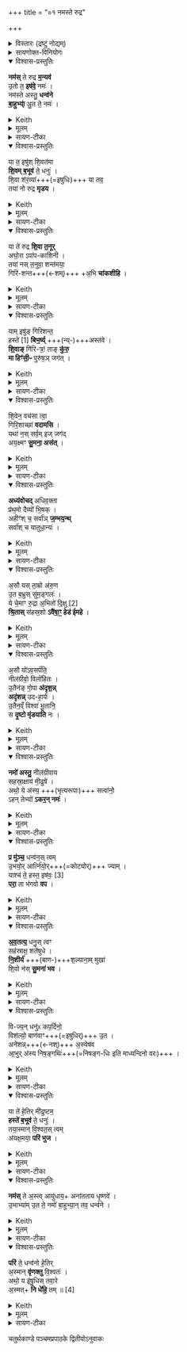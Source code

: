 +++
title = "०१ नमस्ते रुद्र"

+++

<details><summary>विस्तारः (द्रष्टुं नोद्यम्)</summary>

 - १-१५ अनुष्टुप्, ३ विषमपदा बृहती,
  ७ आस्तारपङ्क्तिः, ८ षट्पदा जगती । अग्निर्ऋषिः  

(रुद्राध्यायः)
</details>

<details><summary>सायणोक्त-विनियोगः</summary>

२११२ कल्पः—“शतरुद्रीयं जुहोति जतिलयवाग्वा वा गवीधुकयवाग्वा वा जर्तिलगवीधुकसक्तुभिर्वा कुशयवसर्पिषाऽजाक्षीरेण मृगीक्षीरेण वाऽर्कपर्णेनोदङ्तिष्ठ न्नुत्तरस्य पक्षस्य उत्तरामपस्यां स्रक्त्यां विकर्ण्यां स्वयमातृण्णायामनुपरिचारं (क्रामं) वा नमस्ते रुद्र मन्यव इत्येताननुवाकांस्त्रेधा विभज्यापि वा प्रथमादुपक्रम्य नमस्तक्षभ्य इति जानुदघ्ने धारयमाणो रथकारेभ्य इत्युपक्रम्य नमः स्वायुधायेति नाभिदघ्ने शेषेण प्रागवसानेभ्य आस्यदघ्ने हुत्वा सहस्राणि सहस्रश इति दशावदानानि हुत्वाऽन्वारोहाञ्जुहोति नमो रुद्रेभ्यो ये पृथिव्यामिति जानुदघ्ने धारयमाणे नमो रुद्रेभ्यो येऽन्तरिक्ष इति नाभिदघ्ने नमो रुद्रेभ्यो ये दिवीत्यास्यदघ्ने हुत्वैतानेव यजमानं वाचयित्वैतानेव विपरीतान्प्रत्यवरोहान्हुत्वा संचरे पशूनामर्कपर्णमुदस्यति यं द्विष्यात्तस्य संचर इति” इति।  
तत्र प्रथमानुवाके प्रथमामृचमाह— नमस्ते रुद्रेति।  
</details>


<details open><summary>विश्वास-प्रस्तुतिः</summary>

**नम॑स्** ते रुद्र **म॒न्यव॑**  
उ॒तो त॒ **इष॑वे॒** नमः॑ ।   
नम॑स्ते अस्तु॒ **धन्व॑ने**  
**बा॒हुभ्या्॑** अु॒त ते॒ नमः॑ ।   
</details>

<details><summary>Keith</summary>

Homage to thy wrath, O Rudra,  
To thine arrow homage also;  
Homage to thy bow,  
And homage to thine arms.
</details>


<details><summary>मूलम्</summary>

नम॑स्ते रुद्र म॒न्यव॑ उ॒तो त॒ इष॑वे॒ नमः॑ ।   
नम॑स्ते अस्तु॒ धन्व॑ने बा॒हुभ्या॑मु॒त ते॒ नमः॑ ।   
</details>

<details><summary>सायण-टीका</summary>

हे रुद्र ते त्वदीयो यो मन्युः कोपस्तस्मै नमोऽस्तु।  
स मन्युरस्मद्वैरिष्वेव प्रसरतु नत्वस्मासु।  
उत्तापि च ते तवेषवे नमः।  
त्वदीयाय बाणाय नमोऽस्तु।  
तथा ते धन्वने त्वदीयाय धनुषे नमोऽस्तु।  
उतापि च ते बाहुभ्यां त्वदीयाभ्यां धनुर्बाणोपेताभ्यां हस्ताभ्यां नमोऽस्तु।  
एतत्सर्वान्वौरिष्वेव प्रवर्ततां न तु मयीत्यभिप्रायः।  
</details>

<details open><summary>विश्वास-प्रस्तुतिः</summary>

या त॒ इषु॑श् शि॒वत॑मा  
**शि॒वम् ब॒भूव॑** ते॒ धनुः॑ ।   
शि॒वा श॑र॒व्या॑+++(=इषुधिः)+++ या तव॒  
तया॑ नो रुद्र **मृडय** ।  
</details>

<details><summary>Keith</summary>

With thy most kindly arrow,  
And kindly bow,  
With thy kindly missile,  
Be gentle to us, O Rudra.
</details>


<details><summary>मूलम्</summary>

या त॒ इषु॑श्शि॒वत॑मा शि॒वम्ब॒भूव॑ ते॒ धनुः॑ ।   
शि॒वा श॑र॒व्या॑ या तव॒ तया॑ नो रुद्र मृडय ।  
</details>

<details><summary>सायण-टीका</summary>

द्वितीयामृचमाह— या त इषुरिति।  
हे रुद्र ते त्वदीया येयमिषुः शिवतमा शान्ततमा बभूव तथा ते त्वदीयं यद्धनुः शिवं शान्तं बभूव, तथा या च तव **शरव्या** तवेषुधिस् तया शान्तयेष्वा तेन च शान्तेन धनुषा तया च शान्तया शरव्यया नो ऽस्मान्मृडय सुखय।  
भक्तेषु प्रवृत्त्यभावात्तेषां शान्तत्वम्।  
</details>

<details open><summary>विश्वास-प्रस्तुतिः</summary>

या ते॑ रुद्र **शि॒वा त॒नूर्**  
अघो॒रा ऽपा॑प-काशिनी ।   
तया॑ नस् त॒नुवा॒ शन्त॑मया॒  
गिरि॑-शन्त+++(←शम्)+++ +अ॒भि **चा॑कशीहि** ।   
</details>

<details><summary>Keith</summary>

That body of thine, O Rudra, which is kindly,  
Not dread, with auspicious look,  
With that body, most potent to heal,  
O haunter of the mountains, do thou look on us.
</details>


<details><summary>मूलम्</summary>

या ते॑ रुद्र शि॒वा त॒नूरघो॒रापा॑पकाशिनी ।   
तया॑ नस्त॒नुवा॒ शन्त॑मया॒ गिरि॑शन्ता॒भि चा॑कशीहि ।   
</details>

<details><summary>सायण-टीका</summary>

अथ तृतीयामृचमाह— या ते रुद्रेति।  
द्वे हि रुद्रस्य तनू।  
तथा चापरिष्टाद् आम्नायते "रुद्रो वा एष यदग्निस्तस्यैते तनुवौ घोराऽन्या शिवाऽन्या” इति।  
हिंसिका घोराऽनुग्राहिका शिवा।  
हे **रुद्र** ते तव या **तनूः** शिवाऽस्मास्व् अनुग्रह-कारिण्य्  
अत **एवाघोरा** हंसिका न भवति।  
अघोरत्वम् एव स्पष्टी क्रियते - **अपापकाशिनी** पाप हिंसारूपमनिष्टं  
काशयतीति पापकाशिनी, तादृशी न भवतीत्यपापकाशिनी।  
गिरौ कैलासे स्थित्वा नित्यं प्राणिभ्यो यः **शं** सुखं तनोति स गिरिशंतस्तस्य संबोधनं हे **गिरिशंत**।  
तथाविध हे रुद्र शंतमयाऽतिशयेन सुखकारिण्या तया तनुवा **ऽभिचाकशीहि** मामभिलक्ष्य प्रकाशं करु।  
एतादृशीं त्वदीयां तुनं प्रकाश्य मां सुखिनं कुर्वित्यर्थः।  
</details>

<details open><summary>विश्वास-प्रस्तुतिः</summary>

याम् इषु॑ङ् गिरिशन्त॒  
हस्ते॑ [1]  **बिभ॒र्ष्य्** +++(न्य्-)+++अस्त॑वे ।   
**शि॒वाङ्** गि॑रि-त्र॒! ताङ् **कु॑रु॒**  
**मा हिꣳ॑सी॒ᳶ** पुरु॑ष॒ञ् जग॑त् ।
</details>

<details><summary>Keith</summary>

The arrow which, O haunter of mountains,  
In thy hand [1] thou bearest to shoot,  
That make thou kindly, O guardian of mountains; Harm not the world of men.
</details>


<details><summary>मूलम्</summary>

यामिषु॑ङ्गिरिशन्त॒ हस्ते॑ [1]  बिभ॒र्ष्यस्त॑वे ।   
शि॒वाङ्गि॑रित्र॒ ताङ्कु॑रु॒ मा हिꣳ॑सी॒ᳶ पुरु॑ष॒ञ्जग॑त् ।
</details>

<details><summary>सायण-टीका</summary>

अथ चतुर्थीमृचमाह— यमिषुमिति।  
हे गिरिशंत यामिषुं बाणम् **अस्तवे** वैरिषु प्रक्षेप्तुं हस्ते विभार्षि।  
कैलासाख्यं गिरिं त्रायते पालयतीति गिरित्रस्तत्संबोधनं हे **गिरित्र**।  
तथाविध हे रुद्र तां हस्ते घृतामिषुं शिवामस्मासु शान्तां कुरु।  
पुरुषमस्मदीयं मनुष्यं जगन्मनुष्यव्यतिरिक्तमपि जङ्गमं गवादिकं मा हिंसीः।  
</details>

<details open><summary>विश्वास-प्रस्तुतिः</summary>

शि॒वेन॒ वच॑सा त्वा॒  
गिरि॒शाच्छा॑ **वदामसि** ।   
यथा॑ न॒स् सर्व॒म् इज् जग॑द्  
अय॒क्ष्मꣳ **सु॒मना॒ अस॑त्** ।   
</details>

<details><summary>Keith</summary>

With kindly utterance thee  
We address, O liver on the mountains,  
That all our folk  
Be free from sickness and of good cheer.
</details>


<details><summary>मूलम्</summary>

शि॒वेन॒ वच॑सा त्वा॒ गिरि॒शाच्छा॑ वदामसि ।   
यथा॑ न॒स्सर्व॒मिज्जग॑दय॒क्ष्मꣳ सु॒मना॒ अस॑त् ।   
</details>

<details><summary>सायण-टीका</summary>

अथ पञ्चमीमाह— शिवेन वचसेति।  
गिरौ कौलासे शेते तिष्टतीति गिरिशः।  
हे गिरिश त्वामच्छ प्राप्तुं शिवेन मङ्गलेन स्तुतिरूपेण वचसा वदामसि वयं प्रार्थयामहे यथा येन प्रकारेण नोऽस्मददीयं सर्वमिज्जगन्सर्वमपि मनुष्यपश्वादिकं जङ्गप्रजातमयक्ष्मं रोगरहितं सुमना असत्सौमनस्योपेतं भवति तथा कुरु।  
</details>

<details open><summary>विश्वास-प्रस्तुतिः</summary>

**अध्य॑वोचद्** अधिव॒क्ता  
प्र॑थ॒मो दैव्यो॑ भि॒षक् ।   
अहीꣳ॑श् च॒ सर्वा॑ञ् **ज॒म्भय॒न्थ्**  
सर्वा॑श् च यातुधा॒न्यः॑ ।   
</details>

<details><summary>Keith</summary>

The advocate hath spoken in advocacy,  
The first divine leech,  
Confounding all the serpents  
And all sorceries.
</details>



<details><summary>मूलम्</summary>

अध्य॑वोचदधिव॒क्ता प्र॑थ॒मो दैव्यो॑ भि॒षक् ।   
अहीꣳ॑श्च॒ सर्वा॑ञ्ज॒म्भय॒न्त्सर्वा॑श्च यातुधा॒न्यः॑ ।   
</details>

<details><summary>सायण-टीका</summary>

अथ षष्ठीमाह– अध्यवोचदिति।  
यो रुद्रोऽविवक्ताध्धिकोऽयमित्येवं सर्वेषामग्रे मां प्रति वक्तुं क्षमस्तेनोक्ते सति मम सर्वाधिक्यं ततानीमेव सिध्यति।  
अतस्तादृशो रुद्रोऽध्यवोचन्मां सर्वाधिकं वदतु।  
कीदृशोऽघिवक्ता, प्रथमो देवानां मध्ये मुख्यो दैव्यः सर्वान्देवानर्हति स्वयं देवान्पालयितुं क्षम इत्यर्थः।  
भिषगेतस्य ध्यानमात्रेण सर्वरोगोपशमनादयं चिकित्सकः।  
किं कुर्वन्, अहींश्च सर्वान्सर्पब्याघ्रादन्सिर्वानपि सर्वाश्च यातुधान्यः सर्वा अपि राक्षसजातीर्जम्भयंन्विनाशयन्।   
</details>

<details open><summary>विश्वास-प्रस्तुतिः</summary>

अ॒सौ यस् ता॒म्रो अ॑रु॒ण  
उ॒त ब॒भ्रुस् सु॑म॒ङ्गलः॑ ।   
ये चे॒माꣳ रु॒द्रा अ॒भितो॑ दि॒क्षु [2]   
**श्रि॒तास्** स॑हस्र॒शो **ऽवै॑षा॒ꣳ॒ हेड॑ ईमहे** ।   
</details>

<details><summary>Keith</summary>

The dusky, the ruddy,  
The brown, the auspicious,  
And the Rudras which in thousands  
Lie around this (earth) in the quarters [2],  
Their wrath do we deprecate.
</details>


<details><summary>मूलम्</summary>

अ॒सौ यस्ता॒म्रो अ॑रु॒ण उ॒त ब॒भ्रुस्सु॑म॒ङ्गलः॑ ।   
ये चे॒माꣳ रु॒द्रा अ॒भितो॑ दि॒क्षु [2]  श्रि॒तास्स॑हस्र॒शोऽवै॑षा॒ꣳ॒ हेड॑ ईमहे ।   
</details>

<details><summary>सायण-टीका</summary>

अथ सप्तमीमाह— असौ यस्ताम्र इति।  
यो रुद्रोऽसौ मण्डलस्थादित्यरूपः।  
स च ताम्र उदयकालेऽत्यन्तरक्तोऽरुण उदयादूर्ध्वमषिद्रक्तः।  
उतापि च बभ्रुस्ततोऽप्यूर्ध्वं पिङ्गलः एवमन्येऽपि वर्णास्तत्तत्कालगता उन्नेयाः।  
सुमङ्गलो नानावर्णः संस्तदा तदाऽन्धकारादिनिवर्तकत्वादत्यन्तं मङ्गलः।  
ये चाऱ्ये रश्मिरूपा रुद्रा इमामभितोऽस्या भूमेः परितो दिक्षु श्रिताः प्राच्यादिदिक्ष्ववस्थिताः।  
ते च सह  २११४ स्त्रशोऽनेकसहस्रसंख्याका।  
एषामादित्यतद्रश्मिरूपाणां सर्वेषां रुद्राणां हेडः क्रोधसदृशं तीक्ष्णत्वमवेमहे भक्तिनमस्कारादिना निवारयामः।  
</details>

<details open><summary>विश्वास-प्रस्तुतिः</summary>

अ॒सौ यो॑ऽव॒सर्प॑ति॒  
नील॑ग्रीवो॒ विलो॑हितः ।   
उ॒तैन॑ङ् गो॒पा **अ॑दृश॒न्न्**  
**अदृ॑शन्न्** उद-हा॒र्यः॑ ।   
उ॒तैन॒व्ँ विश्वा॑ भू॒तानि॒  
स **दृ॒ष्टो मृ॑डयाति** नः ।
</details>

<details><summary>Keith</summary>

He who creepeth away,  
Blue-necked and ruddy,  
Him the cowherds have seen,  
Have seen the bearers of water  
And him all creatures;  
May be, seen, be gentle unto us.
</details>


<details><summary>मूलम्</summary>

अ॒सौ यो॑ऽव॒सर्प॑ति॒ नील॑ग्रीवो॒ विलो॑हितः ।   
उ॒तैन॑ङ्गो॒पा अ॑दृश॒न्नदृ॑शन्नुदहा॒र्यः॑ ।   
उ॒तैन॒व्ँविश्वा॑ भू॒तानि॒ स दृ॒ष्टो मृ॑डयाति नः ।
</details>

<details><summary>सायण-टीका</summary>

अथाष्टमीमाह— असौ योऽयेति।  
यो रुद्रो नीलग्रीवः कालकूटविषधारणेन नीलवर्णा ग्रीवा यस्यासौ नीलग्रीवः।  
स एव विलोहितो विशेषेण लोहितवर्णः सन्नसौ मण्डलवर्ती भूत्वाऽवसर्पत्युदयास्तमयौ संपादयितुं प्रवर्तते।  
तस्य च रुद्रस्य मण्डलवर्तिस्वरूपधारणे प्रयोजनमुच्यतेउतापि च गोपा वेदशास्त्रसंस्काररहिता गोपाला अप्येनं मण्डलवर्तिनमादित्यरूपिणं रुद्रमदृशन्पश्यति।  
उदहार्य उदकानां हारिण्यो योषितोऽप्येनसदृशन्पश्यन्ति।   

उतापि चैनमादित्यरूपिणं रुद्रं विश्वा भूतानि गोमहिष्यादयः सर्वेऽपि प्राणिनः पश्यन्ति।  
सर्वेषां दर्शनार्थमेव हि रुद्रस्याऽऽदित्यमूर्तिधारणम्।  
कैलासादिवर्ति रुद्रस्य रूपं तु वेदशास्त्राभिज्ञैरेव दृश्यते नान्यैः।  
तादृशो रुद्रो दृष्टः सन्नोऽस्मान्मृडयाति सुखिनः करोत्वित्यर्थः।  
</details>

<details open><summary>विश्वास-प्रस्तुतिः</summary>

**नमो॑ अस्तु॒** नील॑ग्रीवाय  
सहस्रा॒क्षाय॑ मी॒ढुषे॑ ।   
अथो॒ ये अ॑स्य॒ +++(भृत्यरूपाः)+++ सत्वा॑नो॒  
ऽहन् तेभ्यो॑ **ऽकर॒न् नमः॑** ।   
</details>

<details><summary>Keith</summary>

Homage to the blue-necked,  
Thousand-eyed one, the bountiful  
And to those that are his warriors  
I have paid my homage.
</details>


<details><summary>मूलम्</summary>

नमो॑ अस्तु॒ नील॑ग्रीवाय सहस्रा॒क्षाय॑ मी॒ढुषे॑ ।   
अथो॒ ये अ॑स्य॒ सत्वा॑नो॒ऽहन्तेभ्यो॑ऽकर॒न्नमः॑ ।   
</details>

<details><summary>सायण-टीका</summary>

अथ नवमीमाह— नमो अस्त्विति।  
यः पूर्वोक्तरीत्या नीलग्रीवः स एवेन्द्रमूर्तिधारणेन सहस्राक्षः।  
स पुनः पर्जन्य-मूर्ति-धारणेन **मीढूवान्** सेचको वृष्टिकर्तेत्यर्थः।  
तादृशाय रुद्राय नमोऽस्तु।  
अथो अपि च ये केचिदस्य रुद्रस्य **सत्त्वानो** भृत्यरूपाः प्राणिनस्तेभ्यः सर्वेभ्योऽहं नमोऽकरं नमस्करोति।  
</details>

<details open><summary>विश्वास-प्रस्तुतिः</summary>

**प्र मु॑ञ्च॒** धन्व॑न॒स् त्वम्  
उ॒भयो॒र् आर्त्नि॑यो॒र्+++(=कोट्योर्)+++ ज्याम् ।   
याश्च॑ ते॒ हस्त॒ इष॑वः॒ [3]   
**परा॒** ता भ॑गवो **वप** ।  
</details>

<details><summary>Keith</summary>

Unfasten from the two notches  
Of thy bow the bowstring,  
And cast thou down  
The arrows in thy hand [3].  
</details>


<details><summary>मूलम्</summary>

प्र मु॑ञ्च॒ धन्व॑न॒स्त्वमु॒भयो॒रार्त्नि॑यो॒र्ज्याम् ।   
याश्च॑ ते॒ हस्त॒ इष॑वः [3]  परा॒ ता भ॑गवो वप ।  
</details>

<details><summary>सायण-टीका</summary>

अथ दशमीमाह— प्र मुञ्चेति।  
हे **भगवो** भगवन् पूजावन् महद्-ऐश्वर्य-संपन्न रुद्र  
**त्वं धन्वनस्** त्वदीयस्य धनुष  
उभयोर् **आर्त्नियोः** कोट्योर् अवस्थितां ज्यां मौर्वीं प्रमुञ्चावरोपय।  
याश्व ते हस्त इषवो वर्तन्ते ता अपि परावप परित्यज।  
</details>

<details open><summary>विश्वास-प्रस्तुतिः</summary>

**अ॒व॒तत्य॒** धनु॒स् त्वꣳ  
सह॑स्राक्ष॒ शते॑षुधे ।   
**नि॒शीर्य॑** +++(बाण-)+++श॒ल्याना॒म् मुखा॑  
शि॒वो न॑स् **सु॒मना॑ भव** ।   
</details>

<details><summary>Keith</summary>

Unstringing thy bow,  
Do thou of a thousand eyes and a hundred quivers,  
Destroying the points of thine arrows,  
Be gentle and kindly to us.
</details>


<details><summary>मूलम्</summary>

अ॒व॒तत्य॒ धनु॒स्त्वꣳ सह॑स्राक्ष॒ शते॑षुधे ।   
नि॒शीर्य॑ श॒ल्याना॒म्मुखा॑ शि॒वो न॑स्सु॒मना॑ भव ।   
</details>

<details><summary>सायण-टीका</summary>

अथैकादशीमाह— अवतत्येति।  
इन्द्ररूपेण सहस्रसंख्याकान्यक्षीणि यस्यासौ सहश्राक्षः।  
शतसंख्याका इषुधयो बाणस्थापनकोशा यस्यासौ शतेषुधिः।  
तादृश हे रुद्र धनुरवतत्यावरोषितज्याकं कृत्वा शल्यानां मुखा मुकानिषुगतलोहानामग्राणि नि शीर्येषुधिषु न्यग्भावेन शीर्णानि कृत्वा नोऽस्मान्प्रति सुमना अनुग्रहयुक्तः सञ्शिवः शान्तो भव।  
</details>

<details open><summary>विश्वास-प्रस्तुतिः</summary>

वि-ज्य॒न् धनु॑ᳵ कप॒र्दिनो॒  
विश॑ल्यो॒ बाण॑वाꣳ+++(=इषुधिर्)+++ उ॒त ।   
अने॑शन्न्+++(←नश्)+++ अ॒स्येष॑व  
आ॒भुर् अ॑स्य निष॒ङ्गथिः॑+++(=निषङ्ग-धिः इति माध्यन्दिनो वरः)+++ ।   
</details>

<details><summary>Keith</summary>

Unstrung is the bow of him of the braided hair  
And arrowless his quiver;  
His arrows have departed,  
Empty is his quiver.
</details>


<details><summary>मूलम्</summary>

विज्य॒न्धनु॑ᳵ कप॒र्दिनो॒ विश॑ल्यो॒ बाण॑वाꣳ उ॒त ।   
अने॑शन्न॒स्येष॑व आ॒भुर॑स्य निष॒ङ्गथिः॑ ।   
</details>

<details><summary>सायण-टीका</summary>

अथ द्वादशीमाह— विज्यं धनुरिति।  
कपर्दो जटाजूटः सोऽस्यास्तीति **कपर्दी** रुद्रस्तस्य **धनुर् विज्यं** विगतज्याकमस्तु।  
उतापि च बाणा अस्मिंस्तिष्ठन्तीति **बाणवान्** इषुधिः।  
स च **विशल्यो** ऽस्तु।  
इषुगतानां शल्यानां तदुदरे गोपितत्वेन बहिर् आविर्भूत-शल्य-रहितोऽस्तु।  
अस्य रुद्रस्येषवो बाणा इषुधौ प्रक्षिप्ता  
**अनैशन्** वेद्धुम् असमर्था भवन्तु  
अस्य रुद्रस्य।  
**निषङ्गथिर्** बाणाधार **आभुर्** अस्त्व् अषित् प्रभुरस्तु।  
कुड्यनिखातशङ्कावासाञ्जितत्वेन वाणान्धारयितुमेव प्रभवतु।  
न तु बाणाकर्षण-योग्य इत्यर्थः।  
अथवा **निषङ्गथिः** खड्गाकर्षण-समर्थः।   
</details>

<details open><summary>विश्वास-प्रस्तुतिः</summary>

या ते॑ हे॒तिर् मी॑ढुष्टम॒  
**हस्ते॑ ब॒भूव॑** ते॒ धनुः॑ ।   
तया॒स्मान् वि॒श्वत॒स् त्वम्  
अ॑यक्ष॒मया॒ **परि॑ भुज** ।   
</details>

<details><summary>Keith</summary>

O most bountiful one, the missile  
That is in thy hand, thy bow,  
With it on all sides do thou guard us,  
Free from sickness.
</details>


<details><summary>मूलम्</summary>

या ते॑ हे॒तिर्मी॑ढुष्टम॒ हस्ते॑ ब॒भूव॑ ते॒ धनुः॑ ।   
तया॒स्मान्वि॒श्वत॒स्त्वम॑यक्ष॒मया॒ परि॑ ब्भुज ।   
</details>

<details><summary>सायण-टीका</summary>

अश्च त्रयोदशीमाह— या ते हेतिरिति।  
हे मीढुष्टमातिशयेन कामभिवर्पक या ते हेतिस्तव संबन्धि खड्गादिरूपं यदायुधं, यदपि ते तव हस्ते धनुर्वभूव, अयक्ष्मयाऽनुपद्रवकारिण्या तया हेत्या तथाविधेन धनुषा च त्वमस्मीन्विश्वतः **परिभुज** सर्वतः परिपालय।  
</details>

<details open><summary>विश्वास-प्रस्तुतिः</summary>

**नम॑स्** ते अ॒स्त्व् आयु॑धाय॒+ अना॑तताय धृ॒ष्णवे॑ ।   
उ॒भाभ्या॑म् उ॒त ते॒ नमो॑ बा॒हुभ्या॒न् तव॒ धन्व॑ने ।   
</details>

<details><summary>Keith</summary>

Homage to thy weapon,  
Unstrung, dread;  
And homage to thy two hands,  
To thy bow.
</details>


<details><summary>मूलम्</summary>

नम॑स्ते अ॒स्त्वायु॑धा॒याना॑तताय धृ॒ष्णवे॑ ।   
उ॒भाभ्या॑मु॒त ते॒ नमो॑ बा॒हुभ्या॒न्तव॒ धन्व॑ने ।   
</details>

<details><summary>सायण-टीका</summary>

अथ चतुर्दशीमाह— नमस्ते अस्त्विति।  
हे रुद्र ते त्वदीयायाऽऽयुधाय वाणरूपाय नमोऽस्तु।  
कीदृशायाऽऽयुधाय, अनातताय धनुषि संधानाभावादमसारिताय, धृष्णवे स्वरूपेण प्रहतुं प्रगल्भाय।  
किंच ते त्वदीयाभ्यामुभाभ्यां बाहुभ्यां नमोऽस्तु।  
तथा तव त्वदीयाय धन्वने नमोऽस्तु।  
</details>

<details open><summary>विश्वास-प्रस्तुतिः</summary>

**परि॑** ते॒ धन्व॑नो हे॒तिर्  
अ॒स्मान् **वृ॑णक्तु** वि॒श्वतः॑ ।   
अथो॒ य इ॑षु॒धिस् तवा॒रे  
अ॒स्मत्+ **नि धे॑हि॒** तम् ॥ [4]  
</details>

<details><summary>Keith</summary>

May the missile from thy bow  
Avoid us on every side,  
And do thou lay far from us  
This quiver that is thine.
</details>


<details><summary>मूलम्</summary>

परि॑ ते॒ धन्व॑नो हे॒तिर॒स्मान्वृ॑णक्तु वि॒श्वतः॑ ।   
अथो॒ य इ॑षु॒धिस्तवा॒रे अ॒स्मन्नि धे॑हि॒ तम् ॥ [4]  
</details>

<details><summary>सायण-टीका</summary>

अथ पञ्चदशीमाह— परि ते धन्वन इति।  
हे रुद्र ते त्वदीयस्य धन्वनो हेतिर्बाणशल्यरूपाऽस्मान्विश्वतः सर्वतः परिवृणक्तु वर्जितान्करोतु, मा बाधतामित्यर्थः।  
अथो अपि च यस्तवेषुधिस्तमस्मदारेऽस्मत्तो दुरे निधेहि स्थापय॥

इति श्रीमत्सायणाचार्यविरचिते माधवीये वेदार्थप्रकाशे कृष्णयजुर्वेदीयतैत्तिरीयसंहिताभाष्ये चतुर्थकाण्डे चतुर्थप्रपाठके  प्रथमोऽनुवाकः ॥
   १॥
</details>

चतुर्थकाण्डे पञ्चमप्रपाठके द्वितीयोऽनुवाकः
